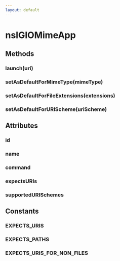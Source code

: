 ```yaml
---
layout: default
---
```


# nsIGIOMimeApp #

## Methods ##

### launch(uri) ###

### setAsDefaultForMimeType(mimeType) ###

### setAsDefaultForFileExtensions(extensions) ###

### setAsDefaultForURIScheme(uriScheme) ###

## Attributes ##

### id ###

### name ###

### command ###

### expectsURIs ###

### supportedURISchemes ###

## Constants ##

### EXPECTS_URIS ###

### EXPECTS_PATHS ###

### EXPECTS_URIS_FOR_NON_FILES ###
